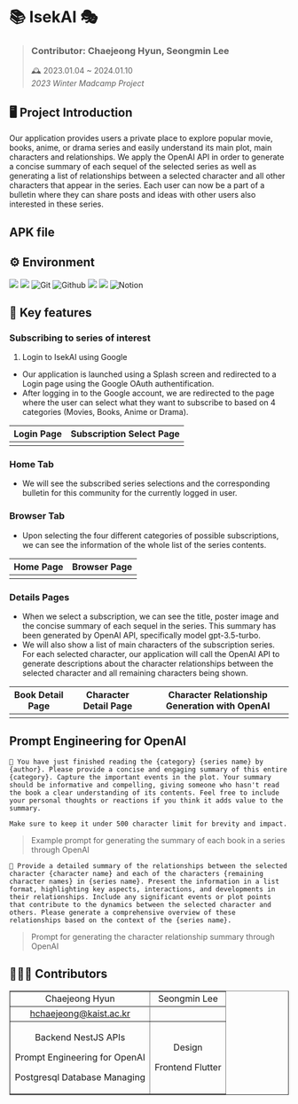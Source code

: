 # 📚 IsekAI 🎭
> ### Contributor: Chaejeong Hyun, Seongmin Lee
> 🕰️ 2023.01.04 ~ 2024.01.10 <br />
*2023 Winter Madcamp Project* <br/>

## 🖥 Project Introduction
Our application provides users a private place to explore popular movie, books, anime, or drama series and easily understand its main plot, main characters and relationships. We apply the OpenAI API in order to generate a concise summary of each sequel of the selected series as well as generating a list of relationships between a selected character and all other characters that appear in the series. Each user can now be a part of a bulletin where they can share posts and ideas with other users also interested in these series.

##  APK file

## ⚙️ Environment
<img src="https://img.shields.io/badge/Flutter-02569B?style=for-the-badge&logo=flutter&logoColor=white"/> <img src="https://img.shields.io/badge/Nest.js-339933?style=for-the-badge&logo=Nest.js&logoColor=white"/> ![Git](https://img.shields.io/badge/Git-F05032?style=for-the-badge&logo=Git&logoColor=white) ![Github](https://img.shields.io/badge/Github-181717?style=for-the-badge&logo=Github&logoColor=white) <img src="https://img.shields.io/badge/PostgreSQL-4479A1?style=for-the-badge&logo=PostgreSQL&logoColor=white"/> <img src="https://img.shields.io/badge/Visual Studio Code-007ACC?style=for-the-badge&logo=Visual Studio Code&logoColor=white"/> ![Notion](https://img.shields.io/badge/Notion-808080?style=for-the-badge&logo=Notion&logoColor=white)

## 📌 Key features
### Subscribing to series of interest
1. Login to IsekAI using Google
  - Our application is launched using a Splash screen and redirected to a Login page using the Google OAuth authentification.
  - After logging in to the Google account, we are redirected to the page where the user can select what they want to subscribe to based on 4 categories (Movies, Books, Anime or Drama).

|Login Page|Subscription Select Page|
|------|----|
|||

### Home Tab
 - We will see the subscribed series selections and the corresponding bulletin for this community for the currently logged in user.

### Browser Tab
  - Upon selecting the four different categories of possible subscriptions, we can see the information of the whole list of the series contents.

|Home Page|Browser Page|
|------|----|
|||

### Details Pages
  - When we select a subscription, we can see the title, poster image and the concise summary of each sequel in the series. This summary has been generated by OpenAI API, specifically model gpt-3.5-turbo.
  - We will also show a list of main characters of the subscription series. For each selected character, our application will call the OpenAI API to generate descriptions about the character relationships between the selected character and all remaining characters being shown.

|Book Detail Page|Character Detail Page|Character Relationship Generation with OpenAI|
|------|----|------|
||||


## Prompt Engineering for OpenAI
~~~
📖 You have just finished reading the {category} {series name} by {author}. Please provide a concise and engaging summary of this entire {category}. Capture the important events in the plot. Your summary should be informative and compelling, giving someone who hasn't read the book a clear understanding of its contents. Feel free to include your personal thoughts or reactions if you think it adds value to the summary.

Make sure to keep it under 500 character limit for brevity and impact.
~~~
> Example prompt for generating the summary of each book in a series through OpenAI

~~~
👯 Provide a detailed summary of the relationships between the selected character {character name} and each of the characters {remaining character names} in {series name}. Present the information in a list format, highlighting key aspects, interactions, and developments in their relationships. Include any significant events or plot points that contribute to the dynamics between the selected character and others. Please generate a comprehensive overview of these relationships based on the context of the {series name}.
~~~
>Prompt for generating the character relationship summary through OpenAI


## 🧑‍🤝‍🧑 Contributors
  <table border="" cellspacing="0" cellpadding="0" width="100%">
  <tr width="100%">
  <td align="center">Chaejeong Hyun</a></td>
  <td align="center">Seongmin Lee</a></td>
  </tr>
  <tr>
</tr>
  <tr width="100%">
  <td  align="center"><a href="mailto:hchaejeong@kaist.ac.kr">hchaejeong@kaist.ac.kr</a></td>
  <td  align="center"><a href="mailto:.ac.kr"></a></td>
     </tr>
      <tr width="100%">
       <td  align="center"><p>Backend NestJS APIs</p><p>Prompt Engineering for OpenAI</p><p>Postgresql Database Managing</p></td>
       <td  align="center"><p>Design</p><p>Frontend Flutter</p></td>
     </tr>
  </table>
